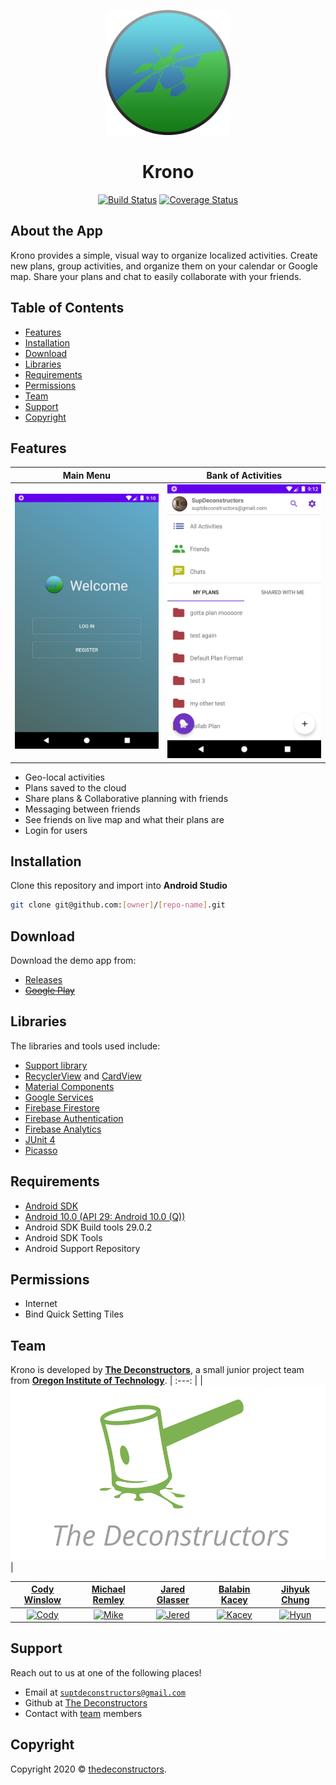 <p align=center>
  <img src="https://github.com/thedeconstructors/Krono/blob/master/Images/logo.png" alt="" width="200" height="200"></p>

<h1 align="center">Krono</h1>

<p align=center> 
  <a href="https://travis-ci.org/badges/thedeconstructors" rel="nofollow"><img src="http://img.shields.io/travis/badges/badgerbadgerbadger.svg?style=flat-square" alt="Build Status"></a>
  <a href="https://coveralls.io/r/badges/thedeconstructors" rel="nofollow"><img src="http://img.shields.io/coveralls/badges/badgerbadgerbadger.svg?style=flat-square" alt="Coverage Status"></a>
    <!-- <a href="http://badges.mit-license.org" rel="nofollow"><img src="http://img.shields.io/:license-mit-blue.svg?style=flat-square" alt="License"></a> -->
</p>

## About the App

Krono provides a simple, visual way to organize localized activities. Create new plans, group activities, and organize them on your calendar or Google map. Share your plans and chat to easily collaborate with your friends.

## Table of Contents

- [Features](#features)
- [Installation](#installation)
- [Download](#download)
- [Libraries](#libraries)
- [Requirements](#requirements)
- [Permissions](#permissions)
- [Team](#team)
- [Support](#support)
- [Copyright](#copyright)

## Features
| **Main Menu** | **Bank of Activities** |
| :---: | :---: |
| ![Main menu](https://github.com/thedeconstructors/Krono/blob/master/Images/login_page-v3.png) | ![Mike](https://github.com/thedeconstructors/Krono/blob/master/Images/main_screen-v3.png) |

- Geo-local activities
- Plans saved to the cloud
- Share plans & Collaborative planning with friends
- Messaging between friends
-	See friends on live map and what their plans are
-	Login for users

## Installation
Clone this repository and import into **Android Studio**
```bash
git clone git@github.com:[owner]/[repo-name].git
```

## Download
Download the demo app from:
- <a href="https://github.com/thedeconstructors/Krono/releases" target="_blank">Releases</a>
- <a href="https://play.google.com/store/apps/details?id=com.krono.android" target="_blank">~~Google Play~~</a>

## Libraries

The libraries and tools used include:
- <a href="https://developer.android.com/topic/libraries/support-library" target="_blank">Support library</a>
- <a href="https://developer.android.com/guide/topics/ui/layout/recyclerview" target="_blank">RecyclerView</a> and <a href="https://developer.android.com/guide/topics/ui/layout/cardview" target="_blank">CardView</a>
- <a href="https://github.com/material-components/material-components-android/releases" target="_blank">Material Components</a>
- <a href="https://developer.android.com/things/get-started/google-services" target="_blank">Google Services</a>
- <a href="https://firebase.google.com/docs/firestore" target="_blank">Firebase Firestore</a>
- <a href="https://firebase.google.com/docs/auth" target="_blank">Firebase Authentication</a>
- <a href="https://firebase.google.com/docs/analytics" target="_blank">Firebase Analytics</a>
- <a href="https://junit.org/junit4/" target="_blank">JUnit 4</a>
- <a href="https://square.github.io/picasso/" target="_blank">Picasso</a>

## Requirements

- <a href="https://developer.android.com/studio" target="_blank">Android SDK</a>
- <a href="https://developer.android.com/studio/releases/platforms#10.0" target="_blank">Android 10.0 (API 29: Android 10.0 (Q))</a>
- Android SDK Build tools 29.0.2
- Android SDK Tools
- Android Support Repository

## Permissions

- Internet
- Bind Quick Setting Tiles

## Team

Krono is developed by <a href="https://github.com/thedeconstructors" target="_blank">**The Deconstructors**</a>, a small junior project team from <a href="https://www.oit.edu/" target="_blank">**Oregon Institute of Technology**</a>.
| :---: |
| ![TeamLogo](https://github.com/thedeconstructors/Krono/blob/Development/Images/team_logo.png) |

| <a href="https://github.com/CodeyWinslow" target="_blank">**Cody Winslow**</a> | <a href="https://github.com/Mikesteam1234" target="_blank">**Michael Remley**</a> | <a href="https://github.com/JaredGlasser" target="_blank">**Jared Glasser**</a> | <a href="https://github.com/Balabin-Kacey" target="_blank">**Balabin Kacey**</a> | <a href="https://github.com/jihyukchung" target="_blank">**Jihyuk Chung**</a> | 
| :---: | :---: | :---: | :---: | :---: |
| [![Cody](https://avatars3.githubusercontent.com/u/24807225?s=400&v=4)](https://github.com/CodeyWinslow) | [![Mike](https://avatars1.githubusercontent.com/u/19197456?s=400&v=4)](https://github.com/Mikesteam1234) | [![Jered](https://avatars3.githubusercontent.com/u/56705972?s=400&v=4)](https://github.com/JaredGlasser) | [![Kacey](https://avatars0.githubusercontent.com/u/51183783?s=400&v=4)](https://github.com/Balabin-Kacey) | [![Hyun](https://avatars3.githubusercontent.com/u/51769097?s=400&v=4)](https://github.com/jihyukchung)  |

## Support

Reach out to us at one of the following places!

- Email at <a href="mailto:suptdeconstructors@gmail.com?subject=KronoSupport" target="_blank">`suptdeconstructors@gmail.com`</a>
- Github at <a href="https://github.com/thedeconstructors" target="_blank">The Deconstructors</a>
- Contact with [team](#team) members

## Copyright

Copyright 2020 © <a href="https://github.com/thedeconstructors" target="_blank">thedeconstructors</a>.
